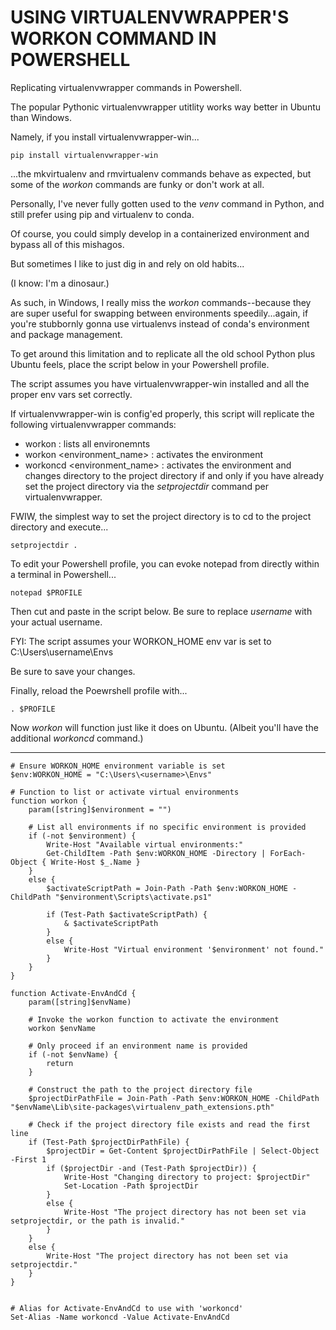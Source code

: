 # USING VIRTUALENVWRAPPER'S WORKON COMMAND IN POWERSHELL
Replicating virtualenvwrapper commands in Powershell.

The popular Pythonic virtualenvwrapper utitlity works way better in Ubuntu than Windows.

Namely, if you install virtualenvwrapper-win...

    pip install virtualenvwrapper-win

...the mkvirtualenv and rmvirtualenv commands behave as expected, but some of the *workon* commands are funky or don't work at all.

Personally, I've never fully gotten used to the *venv* command in Python, and still prefer using pip and virtualenv to conda. 

Of course, you could simply develop in a containerized environment and bypass all of this mishagos.

But sometimes I like to just dig in and rely on old habits...

(I know: I'm a dinosaur.)

As such, in Windows, I really miss the *workon* commands--because they are super useful for swapping between environments speedily...again, if you're stubbornly gonna use virtualenvs instead of conda's environment and package management.

To get around this limitation and to replicate all the old school Python plus Ubuntu feels, place the script below in your Powershell profile.

The script assumes you have virtualenvwrapper-win installed and all the proper env vars set correctly.

If virtualenvwrapper-win is config'ed properly, this script will replicate the following virtualenvwrapper commands:

- workon : lists all environemnts
- workon <environment_name> : activates the environment
- workoncd <environment_name> : activates the environment and changes directory to the project directory if and only if you have already set the project directory via the *setprojectdir* command per virtualenvwrapper.

FWIW, the simplest way to set the project directory is to cd to the project directory and execute...

    setprojectdir .

To edit your Powershell profile, you can evoke notepad from directly within a terminal in Powershell...

    notepad $PROFILE

Then cut and paste in the script below. Be sure to replace *username* with your actual username.

FYI: The script assumes your WORKON_HOME env var is set to C:\Users\username\Envs

Be sure to save your changes.

Finally, reload the Poewrshell profile with...

    . $PROFILE

Now *workon* will function just like it does on Ubuntu. (Albeit you'll have the additional *workoncd* command.)

---

	# Ensure WORKON_HOME environment variable is set
	$env:WORKON_HOME = "C:\Users\<username>\Envs"

	# Function to list or activate virtual environments
	function workon {
		param([string]$environment = "")
		
		# List all environments if no specific environment is provided
		if (-not $environment) {
			Write-Host "Available virtual environments:"
			Get-ChildItem -Path $env:WORKON_HOME -Directory | ForEach-Object { Write-Host $_.Name }
		}
		else {
			$activateScriptPath = Join-Path -Path $env:WORKON_HOME -ChildPath "$environment\Scripts\activate.ps1"
			
			if (Test-Path $activateScriptPath) {
				& $activateScriptPath
			}
			else {
				Write-Host "Virtual environment '$environment' not found."
			}
		}
	}

	function Activate-EnvAndCd {
		param([string]$envName)
		
		# Invoke the workon function to activate the environment
		workon $envName
		
		# Only proceed if an environment name is provided
		if (-not $envName) {
			return
		}
		
		# Construct the path to the project directory file
		$projectDirPathFile = Join-Path -Path $env:WORKON_HOME -ChildPath "$envName\Lib\site-packages\virtualenv_path_extensions.pth"
		
		# Check if the project directory file exists and read the first line
		if (Test-Path $projectDirPathFile) {
			$projectDir = Get-Content $projectDirPathFile | Select-Object -First 1
			if ($projectDir -and (Test-Path $projectDir)) {
				Write-Host "Changing directory to project: $projectDir"
				Set-Location -Path $projectDir
			}
			else {
				Write-Host "The project directory has not been set via setprojectdir, or the path is invalid."
			}
		}
		else {
			Write-Host "The project directory has not been set via setprojectdir."
		}
	}


	# Alias for Activate-EnvAndCd to use with 'workoncd'
	Set-Alias -Name workoncd -Value Activate-EnvAndCd

